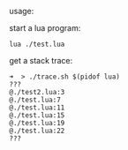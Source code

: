 usage:

start a lua program:

```
lua ./test.lua
```

get a stack trace:

```
➜  > ./trace.sh $(pidof lua)
???
@./test2.lua:3
@./test.lua:7
@./test.lua:11
@./test.lua:15
@./test.lua:19
@./test.lua:22
???
```
